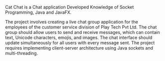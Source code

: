 Cat Chat is a Chat application Developed Knowledge of Socket Programming, Java and JavaFX.

The project involves creating a live chat group application for the employees of the customer service division of Play Tech Pvt Ltd. The chat group should allow users to send and receive messages, which can contain text, Unicode characters, emojis, and images. The chat interface should update simultaneously for all users with every message sent. The project requires implementing client-server architecture using Java sockets and multi-threading.
